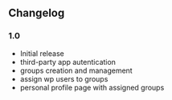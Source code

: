 ## Changelog

### 1.0
* Initial release
* third-party app autentication
* groups creation and management
* assign wp users to groups
* personal profile page with assigned groups

